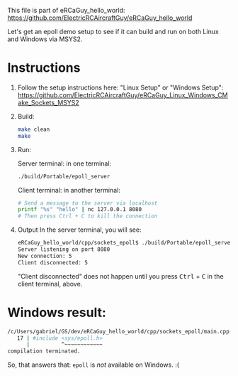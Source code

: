 This file is part of eRCaGuy_hello_world: https://github.com/ElectricRCAircraftGuy/eRCaGuy_hello_world

Let's get an epoll demo setup to see if it can build and run on both Linux and Windows via MSYS2. 


# Instructions

1. Follow the setup instructions here: "Linux Setup" or "Windows Setup": https://github.com/ElectricRCAircraftGuy/eRCaGuy_Linux_Windows_CMake_Sockets_MSYS2

1. Build:
    ```bash
    make clean
    make
    ```

1. Run:
    
    Server terminal: in one terminal: 
    ```bash
    ./build/Portable/epoll_server
    ```

    Client terminal: in another terminal:
    ```bash
    # Send a message to the server via localhost
    printf "%s" "hello" | nc 127.0.0.1 8080
    # Then press Ctrl + C to kill the connection
    ```

1. Output
    In the server terminal, you will see: 
    ```bash
    eRCaGuy_hello_world/cpp/sockets_epoll$ ./build/Portable/epoll_server 
    Server listening on port 8080
    New connection: 5
    Client disconnected: 5
    ```

    "Client disconnected" does not happen until you press <kbd>Ctrl</kbd> + <kbd>C</kbd> in the client terminal, above. 


# Windows result: 

```bash
/c/Users/gabriel/GS/dev/eRCaGuy_hello_world/cpp/sockets_epoll/main.cpp:17:10: fatal error: sys/epoll.h: No such file or directory
   17 | #include <sys/epoll.h>
      |          ^~~~~~~~~~~~~
compilation terminated.
```

So, that answers that: `epoll` is _not_ available on Windows. :(

